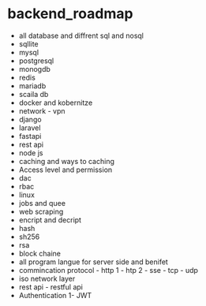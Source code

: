 # backend_roadmap
- all database and diffrent sql and nosql
- sqllite
- mysql 
- postgresql
- monogdb 
- redis 
- mariadb 
- scaila db 
- docker and kobernitze 
- network - vpn 
- django
- laravel 
- fastapi 
- rest api
- node js
- caching and ways to caching 
- Access level and permission 
- dac 
- rbac
- linux 
- jobs and quee 
- web scraping
- encript and decript
- hash
- sh256
- rsa 
- block chaine
- all program langue for server side and benifet
- commincation protocol - http 1 - htp 2 - sse - tcp - udp
- iso network layer
- rest api - restful api
- Authentication
1- JWT
     
